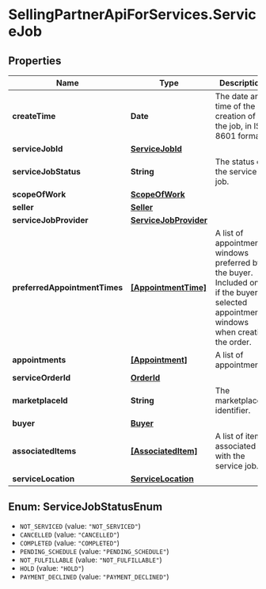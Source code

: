 # SellingPartnerApiForServices.ServiceJob

## Properties
Name | Type | Description | Notes
------------ | ------------- | ------------- | -------------
**createTime** | **Date** | The date and time of the creation of the job, in ISO 8601 format. | [optional] 
**serviceJobId** | [**ServiceJobId**](ServiceJobId.md) |  | [optional] 
**serviceJobStatus** | **String** | The status of the service job. | [optional] 
**scopeOfWork** | [**ScopeOfWork**](ScopeOfWork.md) |  | [optional] 
**seller** | [**Seller**](Seller.md) |  | [optional] 
**serviceJobProvider** | [**ServiceJobProvider**](ServiceJobProvider.md) |  | [optional] 
**preferredAppointmentTimes** | [**[AppointmentTime]**](AppointmentTime.md) | A list of appointment windows preferred by the buyer. Included only if the buyer selected appointment windows when creating the order. | [optional] 
**appointments** | [**[Appointment]**](Appointment.md) | A list of appointments. | [optional] 
**serviceOrderId** | [**OrderId**](OrderId.md) |  | [optional] 
**marketplaceId** | **String** | The marketplace identifier. | [optional] 
**buyer** | [**Buyer**](Buyer.md) |  | [optional] 
**associatedItems** | [**[AssociatedItem]**](AssociatedItem.md) | A list of items associated with the service job. | [optional] 
**serviceLocation** | [**ServiceLocation**](ServiceLocation.md) |  | [optional] 

<a name="ServiceJobStatusEnum"></a>
## Enum: ServiceJobStatusEnum

* `NOT_SERVICED` (value: `"NOT_SERVICED"`)
* `CANCELLED` (value: `"CANCELLED"`)
* `COMPLETED` (value: `"COMPLETED"`)
* `PENDING_SCHEDULE` (value: `"PENDING_SCHEDULE"`)
* `NOT_FULFILLABLE` (value: `"NOT_FULFILLABLE"`)
* `HOLD` (value: `"HOLD"`)
* `PAYMENT_DECLINED` (value: `"PAYMENT_DECLINED"`)

